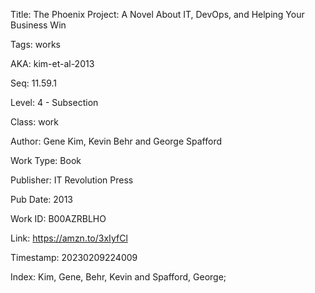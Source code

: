 Title:  The Phoenix Project: A Novel About IT, DevOps, and Helping Your Business Win

Tags:   works

AKA:    kim-et-al-2013

Seq:    11.59.1

Level:  4 - Subsection

Class:  work

Author: Gene Kim, Kevin Behr and George Spafford

Work Type: Book

Publisher: IT Revolution Press

Pub Date: 2013

Work ID: B00AZRBLHO

Link:   https://amzn.to/3xIyfCl

Timestamp: 20230209224009

Index:  Kim, Gene, Behr, Kevin and Spafford, George; 
